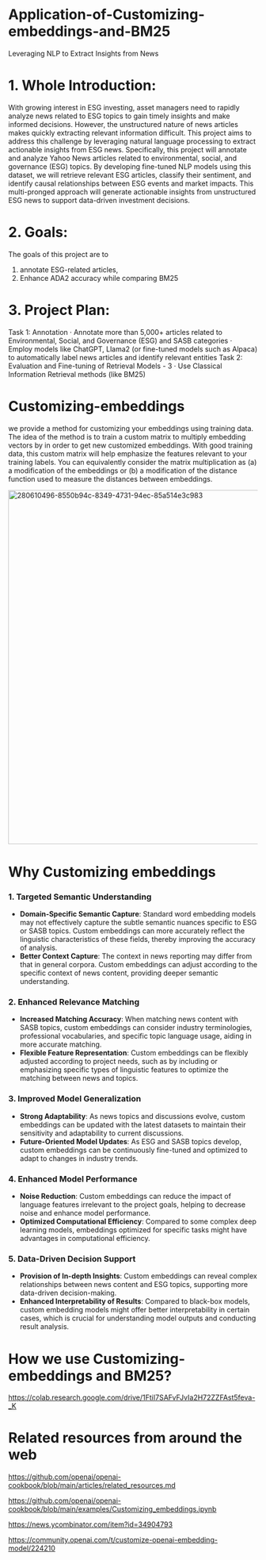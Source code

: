 # Application-of-Customizing-embeddings-and-BM25

Leveraging NLP to Extract Insights from News
 
# 1.     Whole Introduction:
With growing interest in ESG investing, asset managers need to rapidly analyze news related to ESG topics to gain timely insights and make informed decisions. However, the unstructured nature of news articles makes quickly extracting relevant information difficult. This project aims to address this challenge by leveraging natural language processing to extract actionable insights from ESG news.
Specifically, this project will annotate and analyze Yahoo News articles related to environmental, social, and governance (ESG) topics. By developing fine-tuned NLP models using this dataset, we will retrieve relevant ESG articles, classify their sentiment, and identify causal relationships between ESG events and market impacts. This multi-pronged approach will generate actionable insights from unstructured ESG news to support data-driven investment decisions.

# 2.     Goals:
The goals of this project are to 
1) annotate ESG-related articles,
2) Enhance ADA2 accuracy while comparing BM25

   
# 3.     Project Plan:
Task 1: Annotation
·       Annotate more than 5,000+ articles related to Environmental, Social, and Governance (ESG) and SASB categories
·       Employ models like ChatGPT, Llama2 (or fine-tuned models such as Alpaca) to automatically label news articles and identify relevant entities 
Task 2: Evaluation and Fine-tuning of Retrieval Models - 3 
·       Use Classical Information Retrieval methods (like BM25)


# Customizing-embeddings
we provide a method for customizing your embeddings using training data. The idea of the method is to train a custom matrix to multiply embedding vectors by in order to get new customized embeddings. With good training data, this custom matrix will help emphasize the features relevant to your training labels. You can equivalently consider the matrix multiplication as (a) a modification of the embeddings or (b) a modification of the distance function used to measure the distances between embeddings. 

<img width="714" alt="280610496-8550b94c-8349-4731-94ec-85a514e3c983" src="https://github.com/ruiqiizhou/Application-of-Customizing-embeddings-and-BM25/assets/101485360/0d5209f2-128a-4c45-acf4-055506860223">

# Why Customizing embeddings

### 1. **Targeted Semantic Understanding**
- **Domain-Specific Semantic Capture**: Standard word embedding models may not effectively capture the subtle semantic nuances specific to ESG or SASB topics. Custom embeddings can more accurately reflect the linguistic characteristics of these fields, thereby improving the accuracy of analysis.
- **Better Context Capture**: The context in news reporting may differ from that in general corpora. Custom embeddings can adjust according to the specific context of news content, providing deeper semantic understanding.

### 2. **Enhanced Relevance Matching**
- **Increased Matching Accuracy**: When matching news content with SASB topics, custom embeddings can consider industry terminologies, professional vocabularies, and specific topic language usage, aiding in more accurate matching.
- **Flexible Feature Representation**: Custom embeddings can be flexibly adjusted according to project needs, such as by including or emphasizing specific types of linguistic features to optimize the matching between news and topics.

### 3. **Improved Model Generalization**
- **Strong Adaptability**: As news topics and discussions evolve, custom embeddings can be updated with the latest datasets to maintain their sensitivity and adaptability to current discussions.
- **Future-Oriented Model Updates**: As ESG and SASB topics develop, custom embeddings can be continuously fine-tuned and optimized to adapt to changes in industry trends.

### 4. **Enhanced Model Performance**
- **Noise Reduction**: Custom embeddings can reduce the impact of language features irrelevant to the project goals, helping to decrease noise and enhance model performance.
- **Optimized Computational Efficiency**: Compared to some complex deep learning models, embeddings optimized for specific tasks might have advantages in computational efficiency.

### 5. **Data-Driven Decision Support**
- **Provision of In-depth Insights**: Custom embeddings can reveal complex relationships between news content and ESG topics, supporting more data-driven decision-making.
- **Enhanced Interpretability of Results**: Compared to black-box models, custom embedding models might offer better interpretability in certain cases, which is crucial for understanding model outputs and conducting result analysis.

# How we use Customizing-embeddings and BM25?
https://colab.research.google.com/drive/1FtiI7SAFvFJvIa2H72ZZFAst5feva-_K

# Related resources from around the web
https://github.com/openai/openai-cookbook/blob/main/articles/related_resources.md

https://github.com/openai/openai-cookbook/blob/main/examples/Customizing_embeddings.ipynb

https://news.ycombinator.com/item?id=34904793

https://community.openai.com/t/customize-openai-embedding-model/224210


